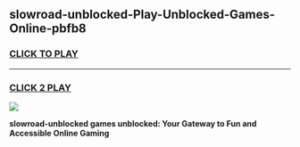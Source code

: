 
## slowroad-unblocked-Play-Unblocked-Games-Online-pbfb8
<h3>
<a href="https://premium76.site?title=slowroad-unblocked&ref=25A">CLICK TO PLAY</a></h3>
<hr>

<h3>
<a href="https://premium76.site?title=slowroad-unblocked&ref=25A">CLICK 2 PLAY</a>
  
</h3>

<a href="https://premium76.site?title=slowroad-unblocked&ref=25A"><img src="https://clearcache.store/games.png"></a>


**slowroad-unblocked games unblocked: Your Gateway to Fun and Accessible Online Gaming**
